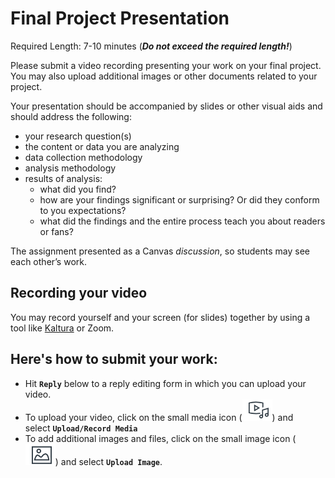 # Final Project Presentation

Required Length: 7-10 minutes (**_Do not exceed the required length!_**)

Please submit a video recording presenting your work on your final project. You may also upload additional images or other documents related to your project.

Your presentation should be accompanied by slides or other visual aids and should address the following:

- your research question(s)
- the content or data you are analyzing
- data collection methodology
- analysis methodology
- results of analysis:
    - what did you find?
    - how are your findings significant or surprising? Or did they conform to you expectations?
    - what did the findings and the entire process teach you about readers or fans?

The assignment presented as a Canvas _discussion_, so students may see each other’s work.

## Recording your video

You may record yourself and your screen (for slides) together by using a tool like [Kaltura](https://kb.iu.edu/d/bevs) or Zoom.

## Here's how to submit your work:

- Hit **`Reply`** below to a reply editing form in which you can upload your video.
- To upload your video, click on the small media icon (![canvas media button](images/canvas_media.png)) and select **`Upload/Record Media`**
- To add additional images and files, click on the small image icon ( ![canvas image button](images/canvas_image.png)) and select **`Upload Image`**.